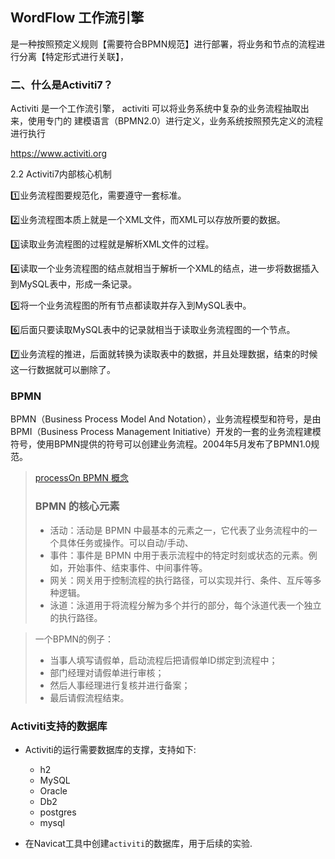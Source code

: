 ## WordFlow 工作流引擎

是一种按照预定义规则【需要符合BPMN规范】进行部署，将业务和节点的流程进行分离【特定形式进行关联】，


### 二、什么是Activiti7？

Activiti 是一个工作流引擎， activiti 可以将业务系统中复杂的业务流程抽取出来，使用专门的
建模语言（BPMN2.0）进行定义，业务系统按照预先定义的流程进行执行

https://www.activiti.org

2.2 Activiti7内部核心机制

1️⃣业务流程图要规范化，需要遵守一套标准。

2️⃣业务流程图本质上就是一个XML文件，而XML可以存放所要的数据。

3️⃣读取业务流程图的过程就是解析XML文件的过程。

4️⃣读取一个业务流程图的结点就相当于解析一个XML的结点，进一步将数据插入到MySQL表中，形成一条记录。

5️⃣将一个业务流程图的所有节点都读取并存入到MySQL表中。

6️⃣后面只要读取MySQL表中的记录就相当于读取业务流程图的一个节点。

7️⃣业务流程的推进，后面就转换为读取表中的数据，并且处理数据，结束的时候这一行数据就可以删除了。

### BPMN

BPMN（Business Process Model And Notation），业务流程模型和符号，是由BPMI（Business Process Management Initiative）开发的一套的业务流程建模符号，使用BPMN提供的符号可以创建业务流程。2004年5月发布了BPMN1.0规范。

> [processOn BPMN 概念](https://www.processon.com/knowledge/bpmndiagram)
>
> ### BPMN 的核心元素
> - 活动：活动是 BPMN 中最基本的元素之一，它代表了业务流程中的一个具体任务或操作。可以自动/手动、
> - 事件：事件是 BPMN 中用于表示流程中的特定时刻或状态的元素。例如，开始事件、结束事件、中间事件等。
> - 网关：网关用于控制流程的执行路径，可以实现并行、条件、互斥等多种逻辑。
> - 泳道：泳道用于将流程分解为多个并行的部分，每个泳道代表一个独立的执行路径。

> 一个BPMN的例子：
> - 当事人填写请假单，启动流程后把请假单ID绑定到流程中； 
> - 部门经理对请假单进行审核； 
> - 然后人事经理进行复核并进行备案； 
> - 最后请假流程结束。

### Activiti支持的数据库

- Activiti的运行需要数据库的支撑，支持如下:
  - h2
  - MySQL
  - Oracle
  - Db2
  - postgres
  - mysql

- 在Navicat工具中创建`activiti`的数据库，用于后续的实验.
